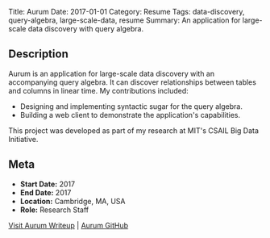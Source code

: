 Title: Aurum
Date: 2017-01-01
Category: Resume
Tags: data-discovery, query-algebra, large-scale-data, resume
Summary: An application for large-scale data discovery with query algebra.

## Description

Aurum is an application for large-scale data discovery with an accompanying query algebra. It can discover relationships between tables and columns in linear time. My contributions included:

- Designing and implementing syntactic sugar for the query algebra.
- Building a web client to demonstrate the application's capabilities.

This project was developed as part of my research at MIT's CSAIL Big Data Initiative.

## Meta

- **Start Date:** 2017
- **End Date:** 2017
- **Location:** Cambridge, MA, USA
- **Role:** Research Staff

[Visit Aurum Writeup](https://www.csail.mit.edu/research/aurum-large-scale-data-discovery) | [Aurum GitHub](https://github.com/mitdbg/aurum-datadiscovery)